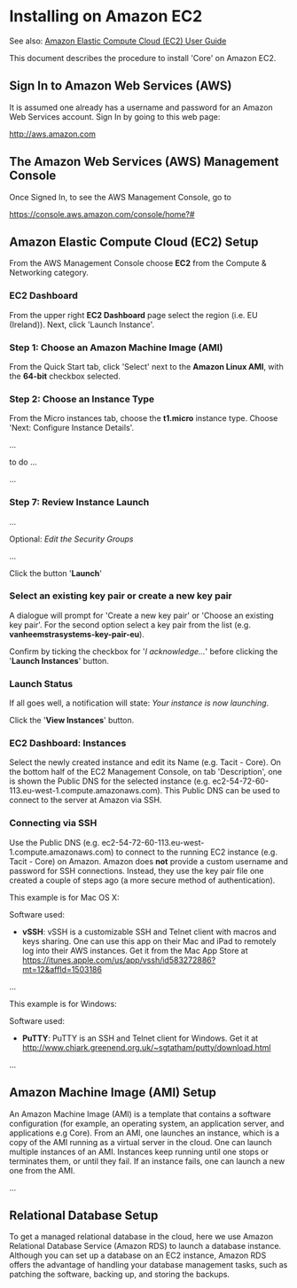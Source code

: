 # Installing on Amazon EC2

See also: [Amazon Elastic Compute Cloud (EC2) User Guide][]

This document describes the procedure to install 'Core' on Amazon EC2.

## Sign In to Amazon Web Services (AWS)

It is assumed one already has a username and password for an Amazon Web
Services account. Sign In by going to this web page:

<http://aws.amazon.com>

## The Amazon Web Services (AWS) Management Console

Once Signed In, to see the AWS Management Console, go to

<https://console.aws.amazon.com/console/home?#>

## Amazon Elastic Compute Cloud (EC2) Setup

From the AWS Management Console choose **EC2** from the Compute &
Networking category.

### EC2 Dashboard

From the upper right **EC2 Dashboard** page select the region (i.e. EU
(Ireland)). Next, click 'Launch Instance'.

### Step 1: Choose an Amazon Machine Image (AMI)

From the Quick Start tab, click 'Select' next to the **Amazon Linux
AMI**, with the **64-bit** checkbox selected.

### Step 2: Choose an Instance Type

From the Micro instances tab, choose the **t1.micro** instance type.
Choose 'Next: Configure Instance Details'.

...

to do ...

...

### Step 7: Review Instance Launch

...

Optional: *Edit the Security Groups*

...

Click the button '**Launch**'

### Select an existing key pair or create a new key pair

A dialogue will prompt for 'Create a new key pair' or 'Choose an
existing key pair'. For the second option select a key pair from the
list (e.g. **vanheemstrasystems-key-pair-eu**).

Confirm by ticking the checkbox for '*I acknowledge...*' before clicking
the '**Launch Instances**' button.

### Launch Status

If all goes well, a notification will state: *Your instance is now
launching*.

Click the '**View Instances**' button.

### EC2 Dashboard: Instances

Select the newly created instance and edit its Name (e.g. Tacit - Core).
On the bottom half of the EC2 Management Console, on tab 'Description', one is shown the Public DNS for the selected instance (e.g. ec2-54-72-60-113.eu-west-1.compute.amazonaws.com). This Public DNS can be used to connect to the server at Amazon via SSH. 

### Connecting via SSH

Use the Public DNS (e.g. ec2-54-72-60-113.eu-west-1.compute.amazonaws.com) to connect to the running EC2 instance (e.g. Tacit - Core) on Amazon. Amazon does **not** provide a custom username and password for SSH connections. Instead, they use the key pair file one created a couple of steps ago (a more secure method of authentication).

This example is for Mac OS X:

Software used:
- **vSSH**: vSSH is a customizable SSH and Telnet client with macros and keys sharing. One can use this app on their Mac and iPad to remotely log into their AWS instances. Get it from the Mac App Store at https://itunes.apple.com/us/app/vssh/id583272886?mt=12&affId=1503186

...

This example is for Windows:

Software used:
- **PuTTY**: PuTTY is an SSH and Telnet client for Windows. Get it at http://www.chiark.greenend.org.uk/~sgtatham/putty/download.html

...

## Amazon Machine Image (AMI) Setup

An Amazon Machine Image (AMI) is a template that contains a software
configuration (for example, an operating system, an application server,
and applications e.g Core). From an AMI, one launches an instance, which
is a copy of the AMI running as a virtual server in the cloud. One can
launch multiple instances of an AMI. Instances keep running until one
stops or terminates them, or until they fail. If an instance fails, one
can launch a new one from the AMI.

...

## Relational Database Setup

To get a managed relational database in the cloud, here we use Amazon
Relational Database Service (Amazon RDS) to launch a database instance.
Although you can set up a database on an EC2 instance, Amazon RDS offers
the advantage of handling your database management tasks, such as
patching the software, backing up, and storing the backups.

  [Amazon Elastic Compute Cloud (EC2) User Guide]: docs.aws.amazon.com/AWSEC2/latest/UserGuide/EC2_GetStarted.html‎
